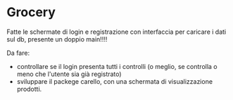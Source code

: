 # Grocery

Fatte le schermate di login e registrazione con interfaccia per caricare i dati sul db, presente un doppio main!!!!

Da fare:
- controllare se il login presenta tutti i controlli (o meglio, se controlla o meno che l'utente sia già registrato)
- sviluppare il packege carello, con una schermata di visualizzazione prodotti.
